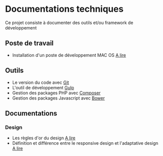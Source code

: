 

# Documentations techniques

Ce projet consiste à documenter des outils et/ou framework de développement

## Poste de travail
- Installation d'un poste de développement MAC OS [A lire](poste/installation.md)

## Outils ##

- Le version du code avec [Git](git/index.md)
- L'outil de développement [Gulp](gulp/index.md)
- Gestion des packages PHP avec [Composer](composer/index.md)
- Gestion des packages Javascript avec [Bower](bower/index.md)

## Documentations

### Design
- Les règles d'or du design [A lire](ux/golden-rules-of-design.md)
- Définition et différence entre le responsive design et l'adaptative design [A lire](ux/responsive-vs-adaptative-design.md)

